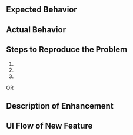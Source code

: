 ## Expected Behavior


## Actual Behavior


## Steps to Reproduce the Problem

  1.
  2.
  3.

OR

## Description of Enhancement


## UI Flow of New Feature


